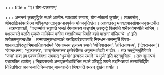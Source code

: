 +++
title = "२१ योग-प्रकरणम्"

+++
अनन्तरं कृतशुद्धिके स्थले आसीनः स्वाध्यायं समाप्य, योग-संकल्पं कुर्यात् । शक्तश्चेत् , श्रीमदाह्निकोक्तरीत्या श्रीवैकुण्ठगद्यानुसन्धानपूर्वकं योगमनुतिष्ठेत् । अशक्तस्तु भगवद्ध्यानसोपानमनुसन्दधीत । तत्राप्यशक्तौ,
"पादाम्भोजं स्पृशति भजते रंगनाथस्य जङ्घांम्
ऊरुद्वन्द्वे विलगति शनैरूर्ध्वमभ्येति नाभिम् । 
वक्षस्यास्ते वलति भुजयोः मामिकेयं मनीषा
वक्ताभिख्यां पिबति वहते वासनां मौलिभन्धे ॥" 
इति श्लोकमनुसन्दधीत । तन्मात्रानुसन्धानपक्षे तत्तदिव्यदेशवासादि निबन्धन-तत्तन्मूर्ति विषय-शास्त्राद्यविरुद्धाभिमानातिशयसंभवे 'रंगनाथस्य इत्यस्य स्थाने 'श्रीनिवासस्य', 'हस्तिनाथस्य', ('देवराजस्य',) 'देवनाथस्य', 'भूवराहस्य', 'शार्ङ्गहस्तस्य' इत्येवंरीत्या अनुसन्धानेऽपि न दोषः । तत्र चतुर्भुजमूर्तिविषये 'जंघा' शब्द इव एकत्वाविवक्षा संभवात् 'भुजयोः' इत्यस्य स्थाने 'च भुजे' इति पठनमुचितम् । ततः शुभाश्रयं यथाशक्ति ध्यायेत् । निद्राप्रसक्तौ अनावृतसौधादिभिन्न स्थले परिशुद्धे शयने उदग्भिन्नायां कस्यांचिद्दिशि निहितशिराः अनग्नत्वादिनियमवान् माधवशब्देन श्रिय:पतिं स्मरन् सुखेन शयीत ।
